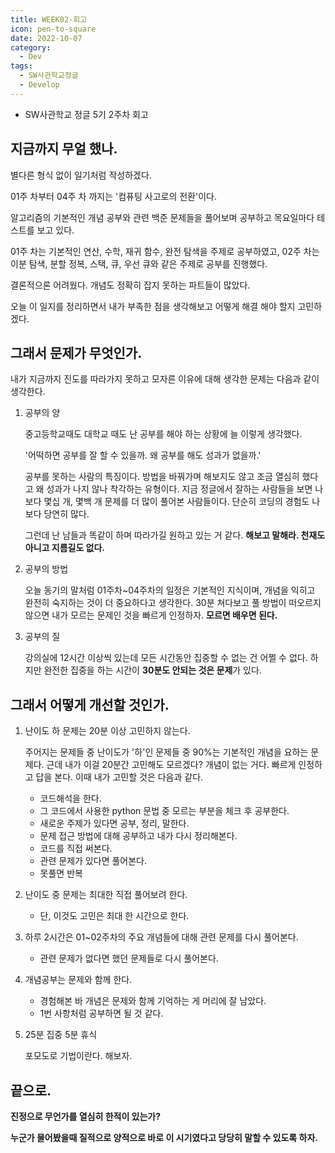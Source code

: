 ```yaml
---
title: WEEK02-회고
icon: pen-to-square
date: 2022-10-07
category:
  - Dev
tags:
  - SW사관학교정글
  - Develop
---
```


- SW사관학교 정글 5기 2주차 회고
<!-- more -->

## 지금까지 무얼 했나.

별다른 형식 없이 일기처럼 작성하겠다.

01주 차부터 04주 차 까지는 '컴퓨팅 사고로의 전환'이다.

알고리즘의 기본적인 개념 공부와 관련 백준 문제들을 풀어보며 공부하고 목요일마다 테스트를 보고 있다.

01주 차는 기본적인 연산, 수학, 재귀 함수, 완전 탐색을 주제로 공부하였고, 02주 차는 이분 탐색, 분할 정복, 스택, 큐, 우선 큐와 같은 주제로 공부를 진행했다.

결론적으론 어려웠다. 개념도 정확히 잡지 못하는 파트들이 많았다.

오늘 이 일지를 정리하면서 내가 부족한 점을 생각해보고 어떻게 해결 해야 할지 고민하겠다.

## 그래서 문제가 무엇인가.

내가 지금까지 진도를 따라가지 못하고 모자른 이유에 대해 생각한 문제는 다음과 같이 생각한다.

1. 공부의 양

    중고등학교때도 대학교 때도 난 공부를 해야 하는 상황에 늘 이렇게 생각했다.

    '어떡하면 공부를 잘 할 수 있을까. 왜 공부를 해도 성과가 없을까.'

    공부를 못하는 사람의 특징이다. 방법을 바꿔가며 해보지도 않고 조금 열심히 했다고 왜 성과가 나지 않나 착각하는 유형이다. 지금 정글에서 잘하는 사람들을 보면 나보다 몇십 개, 몇백 개 문제를 더 많이 풀어본 사람들이다. 단순히 코딩의 경험도 나보다 당연히 많다.

    그런데 난 남들과 똑같이 하며 따라가길 원하고 있는 거 같다. **해보고 말해라. 천재도 아니고 지름길도 없다.**

2. 공부의 방법

    오늘 동기의 말처럼 01주차~04주차의 일정은 기본적인 지식이며, 개념을 익히고 완전히 숙지하는 것이 더 중요하다고 생각한다. 30분 쳐다보고 풀 방법이 떠오르지 않으면 내가 모르는 문제인 것을 빠르게 인정하자. **모르면 배우면 된다.**

3. 공부의 질

    강의실에 12시간 이상씩 있는데 모든 시간동안 집중할 수 없는 건 어쩔 수 없다. 하지만 완전한 집중을 하는 시간이 **30분도 안되는 것은 문제**가 있다.

## 그래서 어떻게 개선할 것인가.

1. 난이도 하 문제는 20분 이상 고민하지 않는다.

    주어지는 문제들 중 난이도가 '하'인 문제들 중 90%는 기본적인 개념을 요하는 문제다. 근데 내가 이걸 20분간 고민해도 모르겠다? 개념이 없는 거다. 빠르게 인정하고 답을 본다. 이때 내가 고민할 것은 다음과 같다.

    - 코드해석을 한다.
    - 그 코드에서 사용한 python 문법 중 모르는 부분을 체크 후 공부한다.
    - 새로운 주제가 있다면 공부, 정리, 말한다.
    - 문제 접근 방법에 대해 공부하고 내가 다시 정리해본다.
    - 코드를 직접 써본다.
    - 관련 문제가 있다면 풀어본다.
    - 못풀면 반복

2. 난이도 중 문제는 최대한 직접 풀어보려 한다.

    - 단, 이것도 고민은 최대 한 시간으로 한다.

3. 하루 2시간은 01~02주차의 주요 개념들에 대해 관련 문제를 다시 풀어본다.

    - 관련 문제가 없다면 했던 문제들로 다시 풀어본다.

4. 개념공부는 문제와 함께 한다.

    - 경험해본 바 개념은 문제와 함께 기억하는 게 머리에 잘 남았다.
    - 1번 사항처럼 공부하면 될 것 같다.

5. 25분 집중 5분 휴식

    포모도로 기법이란다. 해보자.

## 끝으로.

**진정으로 무언가를 열심히 한적이 있는가?**

**누군가 물어봤을때 질적으로 양적으로 바로 이 시기였다고 당당히 말할 수 있도록 하자.**